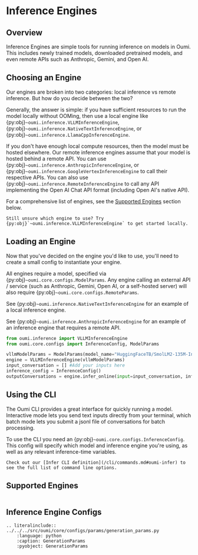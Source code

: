 # Inference Engines

## Overview

Inference Engines are simple tools for running inference on models in Oumi. This includes newly trained models, downloaded pretrained models, and even remote APIs such as Anthropic, Gemini, and Open AI.

## Choosing an Engine

Our engines are broken into two categories: local inference vs remote inference. But how do you decide between the two?

Generally, the answer is simple: if you have sufficient resources to run the model locally without OOMing, then use a local engine like {py:obj}`~oumi.inference.VLLMInferenceEngine`, {py:obj}`~oumi.inference.NativeTextInferenceEngine`, or {py:obj}`~oumi.inference.LlamaCppInferenceEngine`.

If you don't have enough local compute resources, then the model must be hosted elsewhere. Our remote inference engines assume that your model is hosted behind a remote API. You can use {py:obj}`~oumi.inference.AnthropicInferenceEngine`, or {py:obj}`~oumi.inference.GoogleVertexInferenceEngine` to call their respective APIs. You can also use {py:obj}`~oumi.inference.RemoteInferenceEngine` to call any API implementing the Open AI Chat API format (including Open AI's native API).

For a comprehensive list of engines, see the [Supported Engines](#supported-engines) section below.

```{note}
Still unsure which engine to use? Try {py:obj}`~oumi.inference.VLLMInferenceEngine` to get started locally.
```

## Loading an Engine

Now that you've decided on the engine you'd like to use, you'll need to create a small config to instantiate your engine.

All engines require a model, specified via {py:obj}`~oumi.core.configs.ModelParams`. Any engine calling an external API / service (such as Anthropic, Gemini, Open AI, or a self-hosted server) will also require {py:obj}`~oumi.core.configs.RemoteParams`.

See {py:obj}`~oumi.inference.NativeTextInferenceEngine` for an example of a local inference engine.

See {py:obj}`~oumi.inference.AnthropicInferenceEngine` for an example of an inference engine that requires a remote API.

```python
from oumi.inference import VLLMInferenceEngine
from oumi.core.configs import InferenceConfig, ModelParams

vllmModelParams = ModelParams(model_name="HuggingFaceTB/SmolLM2-135M-Instruct")
engine = VLLMInferenceEngine(vllmModelParams)
input_conversation = [] #Add your inputs here
inference_config = InferenceConfig()
outputConversations = engine.infer_online(input=input_conversation, inference_config=inference_config)
```

## Using the CLI

The Oumi CLI provides a great interface for quickly running a model. Interactive mode
lets you send text inputs directly from your terminal, which batch mode lets you submit
a jsonl file of conversations for batch processing.

To use the CLI you need an {py:obj}`~oumi.core.configs.InferenceConfig`. This config
will specify which model and inference engine you're using, as well as any relevant
inference-time variables.

```{seealso}
Check out our [Infer CLI definition](/cli/commands.md#oumi-infer) to see the full list of command line options.
```

## Supported Engines

```{include} /api/summary/inference_engines.md
```

## Inference Engine Configs

```{eval-rst}
.. literalinclude:: ../../../src/oumi/core/configs/params/generation_params.py
    :language: python
    :caption: GenerationParams
    :pyobject: GenerationParams
```
